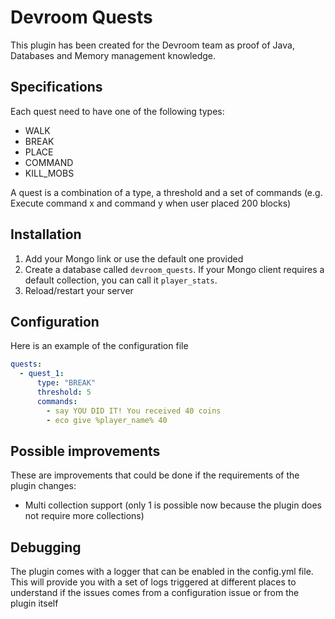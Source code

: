 # Devroom Quests

This plugin has been created for the Devroom team as proof of Java, Databases and Memory management knowledge.

## Specifications

Each quest need to have one of the following types:

- WALK
- BREAK
- PLACE
- COMMAND
- KILL_MOBS

A quest is a combination of a type, a threshold and a set of commands (e.g. Execute command x and command y when user
placed 200 blocks)

## Installation

1. Add your Mongo link or use the default one provided
2. Create a database called `devroom_quests`. If your Mongo client requires a default collection, you can call
   it `player_stats`.
3. Reload/restart your server

## Configuration

Here is an example of the configuration file

```yaml
quests:
  - quest_1:
      type: "BREAK"
      threshold: 5
      commands:
        - say YOU DID IT! You received 40 coins
        - eco give %player_name% 40
```

## Possible improvements

These are improvements that could be done if the requirements of the plugin changes:

- Multi collection support (only 1 is possible now because the plugin does not require more collections)

## Debugging

The plugin comes with a logger that can be enabled in the config.yml file. This will provide you with a set of logs
triggered at different places to understand if the issues comes from a configuration issue or from the plugin itself